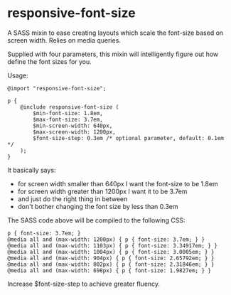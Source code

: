 responsive-font-size
====================

A SASS mixin to ease creating layouts which scale the font-size based on screen width. Relies on media queries.

Supplied with four parameters, this mixin will intelligently figure out how define the font sizes for you.

Usage:

    @import "responsive-font-size";

    p {
        @include responsive-font-size (
            $min-font-size: 1.8em,
            $max-font-size: 3.7em,
            $min-screen-width: 640px,
            $max-screen-width: 1200px,
            $font-size-step: 0.3em /* optional parameter, default: 0.1em */
        );
    } 

It basically says:

 - for screen width smaller than 640px I want the font-size to be 1.8em
 - for screen width greater than 1200px I want it to be 3.7em
 - and just do the right thing in between
 - don't bother changing the font size by less than 0.3em

The SASS code above will be compiled to the following CSS:

    p { font-size: 3.7em; }
    @media all and (max-width: 1200px) { p { font-size: 3.7em; } }
    @media all and (max-width: 1103px) { p { font-size: 3.34917em; } }
    @media all and (max-width: 1004px) { p { font-size: 3.0005em; } }
    @media all and (max-width: 904px) { p { font-size: 2.65792em; } }
    @media all and (max-width: 802px) { p { font-size: 2.31846em; } }
    @media all and (max-width: 698px) { p { font-size: 1.9827em; } }

Increase $font-size-step to achieve greater fluency.
